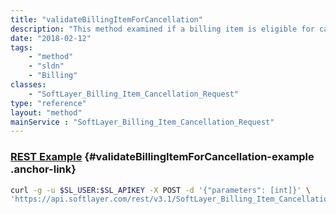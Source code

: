 ```yaml
---
title: "validateBillingItemForCancellation"
description: "This method examined if a billing item is eligible for cancellation. It checks if the billing item you provided is already in your existing cancellation request. "
date: "2018-02-12"
tags:
    - "method"
    - "sldn"
    - "Billing"
classes:
    - "SoftLayer_Billing_Item_Cancellation_Request"
type: "reference"
layout: "method"
mainService : "SoftLayer_Billing_Item_Cancellation_Request"
---
```


### [REST Example](#validateBillingItemForCancellation-example) <a href="/article/rest/"><i class="fas fa-question"></i></a> {#validateBillingItemForCancellation-example .anchor-link} 
```bash
curl -g -u $SL_USER:$SL_APIKEY -X POST -d '{"parameters": [int]}' \
'https://api.softlayer.com/rest/v3.1/SoftLayer_Billing_Item_Cancellation_Request/validateBillingItemForCancellation'
```
